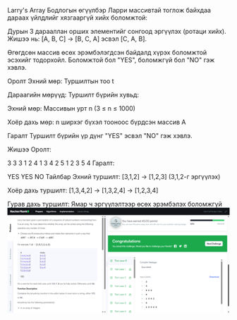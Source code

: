 Larry's Array
Бодлогын өгүүлбэр
Ларри массивтай тоглож байхдаа дараах үйлдлийг хязгааргүй хийх боломжтой:

Дурын 3 дарааллан орших элементийг сонгоод эргүүлэх (ротаци хийх). Жишээ нь: [A, B, C] → [B, C, A] эсвэл [C, A, B].

Өгөгдсөн массив өсөх эрэмбэлэгдсэн байдалд хүрэх боломжтой эсэхийг тодорхойл. Боломжтой бол "YES", боломжгүй бол "NO" гэж хэвлэ.

Оролт
Эхний мөр: Туршилтын тоо t

Дараагийн мөрүүд: Туршилт бүрийн хувьд:

Эхний мөр: Массивын урт n (3 ≤ n ≤ 1000)

Хоёр дахь мөр: n ширхэг бүхэл тооноос бүрдсэн массив A

Гаралт
Туршилт бүрийн үр дүнг "YES" эсвэл "NO" гэж хэвлэ.

Жишээ
Оролт:

3
3
3 1 2
4
1 3 4 2
5
1 2 3 5 4
Гаралт:

YES
YES
NO
Тайлбар
Эхний туршилт: [3,1,2] → [1,2,3] (3,1,2-г эргүүлэх)

Хоёр дахь туршилт: [1,3,4,2] → [1,3,2,4] → [1,2,3,4]

Гурав дахь туршилт: Ямар ч эргүүлэлтээр өсөх эрэмбэлэх боломжгүй
![alt text](<Screenshot (291).png>)
